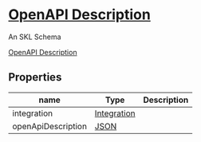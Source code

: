 <!--- This is an autogenerated file -->
# [OpenAPI Description](../../../schemas/core/open-api-description)

An SKL Schema



[OpenAPI Description](../../../schemas/core/open-api-description)

## Properties

| name | Type | Description |
| ---- | ---- | ----------- |
| integration | [Integration](../../../schemas/core/integration) |  |
| openApiDescription | [JSON](http://www.w3.org/1999/02/22-rdf-syntax-ns#JSON) |  |

